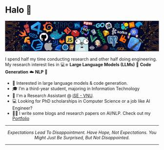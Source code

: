 
# Halo 👋

![](https://github.com/zhaospei/zhaospei/blob/main/header.png)

I spend half my time conducting research and other half doing engineering. My research interest lies in 💻⎈ **Large Language Models (LLMs)** 🐳 **Code Generation** ☁️ **NLP** 🌈 

* 🧐   Interested in large language models & code generation.
* 🎓   I’m a third-year student, majoring in Information Technology
* 💼   I'm a Research Assistant @ [iSE - VNU](https://uet.vnu.edu.vn/).
* 💻   Looking for PhD scholarships in Computer Science or a job like AI Engineer?
* ✍🏻   I write some blogs and research papers on AI/NLP. Check out my [Portfolio](https://zhaospei.github.io/)

  
<hr>
<p align="center">
  <i>Expectations Lead To Disappointment. Have Hope, Not Expectations. You Might Just Be Surprised, But Not Disappointed.</i>
<p align="center">
</p>

---

